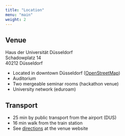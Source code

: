 ```yaml
---
title: "Location"
menu: "main"
weight: 2
---
```


## Venue

Haus der Universität Düsseldorf  
Schadowplatz 14  
40212 Düsseldorf

- Located in downtown Düsseldorf ([OpenStreetMap](https://www.openstreetmap.org/?mlat=51.2262&mlon=6.7812#map=12/51.2262/6.7812))
- Auditorium
- Two mergeable seminar rooms (hackathon venue)
- University network (eduroam)

## Transport

- 25 min by public transport from the airport (DUS)
- 16 min walk from the train station
- See [directions](https://www.hdu.hhu.de/en/directions-contact-details) at the venue website
